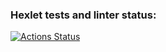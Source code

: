 ### Hexlet tests and linter status:
[![Actions Status](https://github.com/Laura609/python-project-50/actions/workflows/hexlet-check.yml/badge.svg)](https://github.com/Laura609/python-project-50/actions)